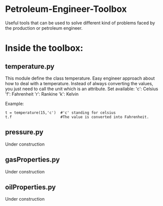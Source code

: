 # Petroleum-Engineer-Toolbox
Useful tools that can be used to solve different kind of problems faced by the production or petroleum engineer.

# Inside the toolbox:
## temperature.py

This module define the class temperature. Easy engineer approach about how to deal with a temperature.
Instead of always converting the values, you just need to call the unit which is an attribute. Set available:
'c': Celsius
'f': Fahrenheit
'r': Rankine
'k': Kelvin

Example: 
```
t = temperature(15,'c')  #'c' standing for celsius
t.f                      #The value is converted into Fahrenheit.
```

## pressure.py

Under construction

## gasProperties.py

Under construction

## oilProperties.py

Under construction
